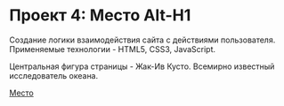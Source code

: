 # Проект 4: Место Alt-H1

Создание логики взаимодействия сайта с действиями пользователя. Применяемые технологии - HTML5, CSS3, JavaScript.

Центральная фигура страницы - Жак-Ив Кусто. Всемирно известный исследователь океана.

[Место](https://elsycloud.github.io/russian-travel/ "Проект 4")